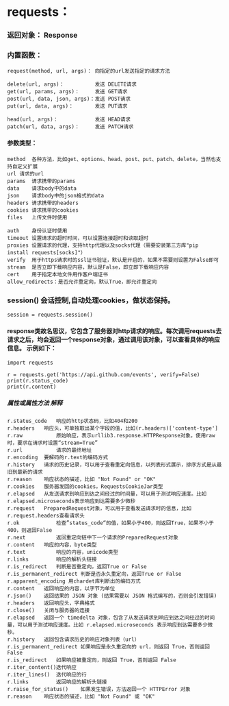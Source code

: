 # requests：
### 返回对象： Response<Response>
### 内置函数：
    request(method, url, args)： 向指定的url发送指定的请求方法

    delete(url, args)：          发送 DELETE请求
    get(url, params, args)：     发送 GET请求
    post(url, data, json, args)：发送 POST请求
    put(url, data, args)：       发送 PUT请求
    
    head(url, args)：            发送 HEAD请求
    patch(url, data, args)：     发送 PATCH请求

    
#### 参数类型：
    method	各种方法，比如get、options、head、post、put、patch、delete，当然也支持自定义扩展
    url	请求的url
    params	请求携带的params
    data	请求body中的data
    json	请求body中的json格式的data
    headers	请求携带的headers
    cookies	请求携带的cookies
    files	上传文件时使用

    auth	身份认证时使用
    timeout	设置请求的超时时间，可以设置连接超时和读取超时
    proxies	设置请求的代理，支持http代理以及socks代理（需要安装第三方库"pip install requests[socks]"）
    verify	用于https请求时的ssl证书验证，默认是开启的，如果不需要则设置为False即可
    stream	是否立即下载响应内容，默认是False，即立即下载响应内容
    cert	用于指定本地文件用作客户端证书
    allow_redirects：是否允许重定向，默认True，即允许重定向

### session() 会话控制,自动处理cookies，做状态保持。
    session = requests.session()

####  response类故名思议，它包含了服务器对http请求的响应。每次调用requests去请求之后，均会返回一个response对象，通过调用该对象，可以查看具体的响应信息。 示例如下：
    import requests

    r = requests.get('https://api.github.com/events', verify=False)
    print(r.status_code)
    print(r.content)
##### 属性或属性方法	解释
    r.status_code	响应的http状态码，比如404和200
    r.headers	响应头，可单独取出某个字段的值，比如(r.headers)['content-type']
    r.raw	        原始响应，表示urllib3.response.HTTPResponse对象。使用raw时，要求在请求时设置“stream=True”
    r.url	        请求的最终地址
    r.encoding	要解码的r.text的编码方式
    r.history	请求的历史记录，可以用于查看重定向信息，以列表形式展示，排序方式是从最旧到最新的请求
    r.reason	响应状态的描述，比如 "Not Found" or "OK"
    r.cookies	服务器发回的cookies，RequestsCookieJar类型
    r.elapsed	从发送请求到响应到达之间经过的时间量，可以用于测试响应速度。比如r.elapsed.microseconds表示响应到达需要多少微秒
    r.request	PreparedRequest对象，可以用于查看发送请求时的信息，比如r.request.headers查看请求头
    r.ok	        检查”status_code“的值，如果小于400，则返回True，如果不小于400，则返回False
    r.next	        返回重定向链中下一个请求的PreparedRequest对象
    r.content	响应的内容，byte类型
    r.text	        响应的内容，unicode类型
    r.links	        响应的解析头链接
    r.is_redirect	判断是否重定向，返回True or False
    r.is_permanent_redirect	判断是否永久重定向，返回True or False
    r.apparent_encoding	用chardet库判断出的编码方式
    r.content	返回响应的内容，以字节为单位
    r.json()	返回结果的 JSON 对象 (结果需要以 JSON 格式编写的，否则会引发错误)
    r.headers	返回响应头，字典格式
    r.close()	关闭与服务器的连接
    r.elapsed	返回一个 timedelta 对象，包含了从发送请求到响应到达之间经过的时间量，可以用于测试响应速度。比如 r.elapsed.microseconds 表示响应到达需要多少微秒。
    r.history	返回包含请求历史的响应对象列表（url）
    r.is_permanent_redirect	如果响应是永久重定向的 url，则返回 True，否则返回 False
    r.is_redirect	如果响应被重定向，则返回 True，否则返回 False
    r.iter_content()迭代响应
    r.iter_lines()	迭代响应的行
    r.links	        返回响应的解析头链接
    r.raise_for_status()	如果发生错误，方法返回一个 HTTPError 对象
    r.reason	响应状态的描述，比如 "Not Found" 或 "OK"
    

